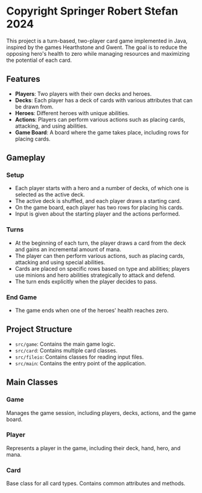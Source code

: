 # Copyright Springer Robert Stefan 2024

This project is a turn-based, two-player card game implemented in Java,
inspired by the games Hearthstone and Gwent. The goal is to reduce the opposing
hero's health to zero while managing resources and maximizing the potential
of each card.

## Features

- **Players**: Two players with their own decks and heroes.
- **Decks**: Each player has a deck of cards with various attributes that can
be drawn from.
- **Heroes**: Different heroes with unique abilities.
- **Actions**: Players can perform various actions such as placing cards,
attacking, and using abilities.
- **Game Board**: A board where the game takes place, including rows for
placing cards.

## Gameplay

### Setup

- Each player starts with a hero and a number of decks, of which one is
selected as the active deck.
- The active deck is shuffled, and each player draws a starting card.
- On the game board, each player has two rows for placing his cards.
- Input is given about the starting player and the actions performed.

### Turns

- At the beginning of each turn, the player draws a card from the deck and
gains an incremental amount of mana.
- The player can then perform various actions, such as placing cards,
attacking and using special abilities.
- Cards are placed on specific rows based on type and abilities; players use
minions and hero abilities strategically to attack and defend.
- The turn ends explicitly when the player decides to pass.

### End Game

- The game ends when one of the heroes' health reaches zero.

## Project Structure

- `src/game`: Contains the main game logic.
- `src/card`: Contains multiple card classes.
- `src/fileio`: Contains classes for reading input files.
- `src/main`: Contains the entry point of the application.

## Main Classes

### Game

Manages the game session, including players, decks, actions, and the game
board.

### Player

Represents a player in the game, including their deck, hand, hero, and mana.

### Card

Base class for all card types. Contains common attributes and methods.

